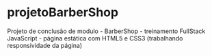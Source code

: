 # projetoBarberShop

Projeto de conclusão de modulo - BarberShop - treinamento FullStack JavaScript - 
página estática com HTML5 e CSS3 (trabalhando responsividade da página)
